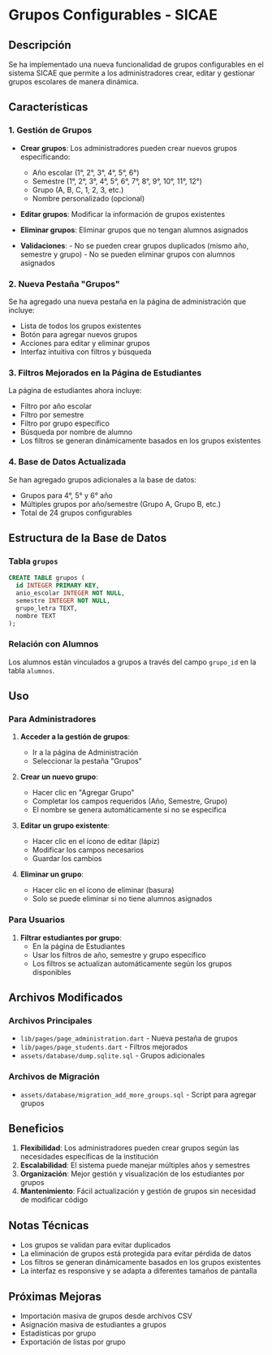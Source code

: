 # Grupos Configurables - SICAE

## Descripción

Se ha implementado una nueva funcionalidad de grupos configurables en el sistema SICAE que permite a los administradores crear, editar y gestionar grupos escolares de manera dinámica.

## Características

### 1. Gestión de Grupos
- **Crear grupos**: Los administradores pueden crear nuevos grupos especificando:
  - Año escolar (1°, 2°, 3°, 4°, 5°, 6°)
  - Semestre (1°, 2°, 3°, 4°, 5°, 6°, 7°, 8°, 9°, 10°, 11°, 12°)
  - Grupo (A, B, C, 1, 2, 3, etc.)
  - Nombre personalizado (opcional)

- **Editar grupos**: Modificar la información de grupos existentes
- **Eliminar grupos**: Eliminar grupos que no tengan alumnos asignados
- **Validaciones**: 
        - No se pueden crear grupos duplicados (mismo año, semestre y grupo)
      - No se pueden eliminar grupos con alumnos asignados

### 2. Nueva Pestaña "Grupos"
Se ha agregado una nueva pestaña en la página de administración que incluye:
- Lista de todos los grupos existentes
- Botón para agregar nuevos grupos
- Acciones para editar y eliminar grupos
- Interfaz intuitiva con filtros y búsqueda

### 3. Filtros Mejorados en la Página de Estudiantes
La página de estudiantes ahora incluye:
- Filtro por año escolar
- Filtro por semestre
- Filtro por grupo específico
- Búsqueda por nombre de alumno
- Los filtros se generan dinámicamente basados en los grupos existentes

### 4. Base de Datos Actualizada
Se han agregado grupos adicionales a la base de datos:
- Grupos para 4°, 5° y 6° año
- Múltiples grupos por año/semestre (Grupo A, Grupo B, etc.)
- Total de 24 grupos configurables

## Estructura de la Base de Datos

### Tabla `grupos`
```sql
CREATE TABLE grupos (
  id INTEGER PRIMARY KEY,
  anio_escolar INTEGER NOT NULL,
  semestre INTEGER NOT NULL,
  grupo_letra TEXT,
  nombre TEXT
);
```

### Relación con Alumnos
Los alumnos están vinculados a grupos a través del campo `grupo_id` en la tabla `alumnos`.

## Uso

### Para Administradores

1. **Acceder a la gestión de grupos**:
   - Ir a la página de Administración
   - Seleccionar la pestaña "Grupos"

2. **Crear un nuevo grupo**:
   - Hacer clic en "Agregar Grupo"
   - Completar los campos requeridos (Año, Semestre, Grupo)
   - El nombre se genera automáticamente si no se especifica

3. **Editar un grupo existente**:
   - Hacer clic en el ícono de editar (lápiz)
   - Modificar los campos necesarios
   - Guardar los cambios

4. **Eliminar un grupo**:
   - Hacer clic en el ícono de eliminar (basura)
   - Solo se puede eliminar si no tiene alumnos asignados

### Para Usuarios

1. **Filtrar estudiantes por grupo**:
   - En la página de Estudiantes
   - Usar los filtros de año, semestre y grupo específico
   - Los filtros se actualizan automáticamente según los grupos disponibles

## Archivos Modificados

### Archivos Principales
- `lib/pages/page_administration.dart` - Nueva pestaña de grupos
- `lib/pages/page_students.dart` - Filtros mejorados
- `assets/database/dump.sqlite.sql` - Grupos adicionales

### Archivos de Migración
- `assets/database/migration_add_more_groups.sql` - Script para agregar grupos

## Beneficios

1. **Flexibilidad**: Los administradores pueden crear grupos según las necesidades específicas de la institución
2. **Escalabilidad**: El sistema puede manejar múltiples años y semestres
3. **Organización**: Mejor gestión y visualización de los estudiantes por grupos
4. **Mantenimiento**: Fácil actualización y gestión de grupos sin necesidad de modificar código

## Notas Técnicas

- Los grupos se validan para evitar duplicados
- La eliminación de grupos está protegida para evitar pérdida de datos
- Los filtros se generan dinámicamente basados en los grupos existentes
- La interfaz es responsive y se adapta a diferentes tamaños de pantalla

## Próximas Mejoras

- Importación masiva de grupos desde archivos CSV
- Asignación masiva de estudiantes a grupos
- Estadísticas por grupo
- Exportación de listas por grupo
